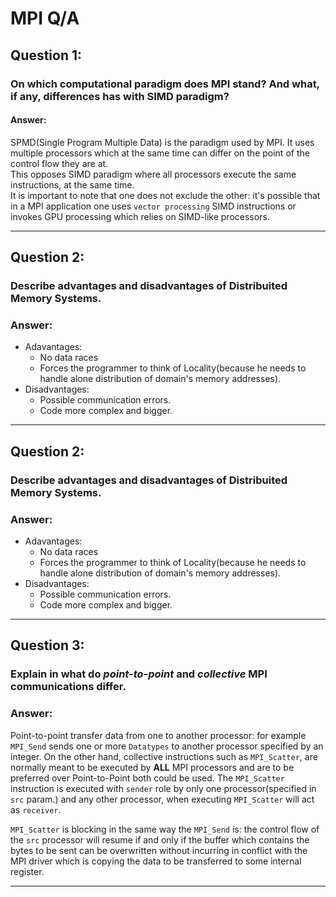 # MPI Q/A

## Question 1:
### On which computational paradigm does MPI stand? And what, if any, differences has with SIMD paradigm?

#### Answer:

SPMD(Single Program Multiple Data) is the paradigm used by MPI. 
It uses multiple processors which at the same time can differ on the point of the control flow they are at. <br>
This opposes SIMD paradigm where all processors execute the same instructions, at the same time. <br>
It is important to note that one does not exclude the other: it's possible that in a MPI application one uses `vector processing` SIMD instructions or invokes GPU processing which relies on SIMD-like processors.

---

## Question 2:
### Describe advantages and disadvantages of Distribuited Memory Systems.

### Answer:

- Adavantages:
    - No data races
    - Forces the programmer to think of Locality(because he needs to handle alone distribution of domain's memory addresses).
- Disadvantages:
    - Possible communication errors.
    - Code more complex and bigger.

---

## Question 2:
### Describe advantages and disadvantages of Distribuited Memory Systems.

### Answer:

- Adavantages:
    - No data races
    - Forces the programmer to think of Locality(because he needs to handle alone distribution of domain's memory addresses).
- Disadvantages:
    - Possible communication errors.
    - Code more complex and bigger.

---

## Question 3:
### Explain in what do _point-to-point_ and _collective_ MPI communications differ.

### Answer:

Point-to-point transfer data from one to another processor: for example `MPI_Send` sends one or more `Datatypes` to another processor specified by an integer.
On the other hand, collective instructions such as `MPI_Scatter`, are normally meant to be executed by __ALL__ MPI processors and are to be preferred over Point-to-Point both could be used. The `MPI_Scatter` instruction is executed with `sender` role by only one processor(specified in `src` param.) and any other processor, when executing `MPI_Scatter` will act as `receiver`.

`MPI_Scatter` is blocking in the same way the `MPI_Send` is: the control flow of the `src` processor will resume if and only if the buffer which contains the bytes to be sent can be overwritten without incurring in conflict with the MPI driver which is copying the data to be transferred to some internal register.
 

---